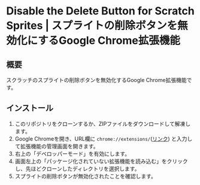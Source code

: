 # Disable the Delete Button for Scratch Sprites | スプライトの削除ボタンを無効化にするGoogle Chrome拡張機能

## 概要

スクラッチのスプライトの削除ボタンを無効化するGoogle Chrome拡張機能です。

## インストール

1. このリポジトリをクローンするか、ZIPファイルをダウンロードして解凍します。
2. Google Chromeを開き、URL欄に `chrome://extensions/`([リンク](chrome://extensions/)) と入力して拡張機能の管理画面を開きます。
3. 右上の「デベロッパーモード」を有効にします。
4. 画面左上の「パッケージ化されていない拡張機能を読み込む」をクリックし、先ほどクローンしたディレクトリを選択します。
5. スプライトの削除ボタンが無効化されたことを確認します。
